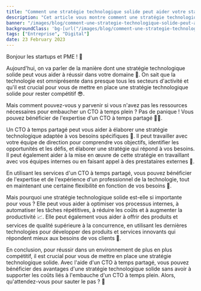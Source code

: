 ```yaml
---
title: "Comment une stratégie technologique solide peut aider votre startup ou PME à réussir 🚀"
description: "Cet article vous montre comment une stratégie technologique solide peut aider votre startup ou PME à réussir, et comment un CTO à temps partagé peut vous aider à la mettre en place."
banner: "/images/blog/comment-une-strategie-technologique-solide-peut-aider-votre-startup-ou-pme-a-reussir.webp"
backgroundClass: 'bg-[url("/images/blog/comment-une-strategie-technologique-solide-peut-aider-votre-startup-ou-pme-a-reussir.webp")]'
tags: ["Entreprise", "Digital"]
date: 23 February 2023
---
```


Bonjour les startups et PME ! 👋

Aujourd'hui, on va parler de la manière dont une stratégie technologique solide peut vous aider à réussir dans votre domaine 🚀. On sait que la technologie est omniprésente dans presque tous les secteurs d'activité et qu'il est crucial pour vous de mettre en place une stratégie technologique solide pour rester compétitif 😎.

Mais comment pouvez-vous y parvenir si vous n'avez pas les ressources nécessaires pour embaucher un CTO à temps plein ? Pas de panique ! Vous pouvez bénéficier de l'expertise d'un CTO à temps partagé 👨‍💻.

Un CTO à temps partagé peut vous aider à élaborer une stratégie technologique adaptée à vos besoins spécifiques 🤝. Il peut travailler avec votre équipe de direction pour comprendre vos objectifs, identifier les opportunités et les défis, et élaborer une stratégie qui répond à vos besoins. Il peut également aider à la mise en œuvre de cette stratégie en travaillant avec vos équipes internes ou en faisant appel à des prestataires externes 💪.

En utilisant les services d'un CTO à temps partagé, vous pouvez bénéficier de l'expertise et de l'expérience d'un professionnel de la technologie, tout en maintenant une certaine flexibilité en fonction de vos besoins 🤩.

Mais pourquoi une stratégie technologique solide est-elle si importante pour vous ? Elle peut vous aider à optimiser vos processus internes, à automatiser les tâches répétitives, à réduire les coûts et à augmenter la productivité 📈. Elle peut également vous aider à offrir des produits et services de qualité supérieure à la concurrence, en utilisant les dernières technologies pour développer des produits et services innovants qui répondent mieux aux besoins de vos clients 🤑.

En conclusion, pour réussir dans un environnement de plus en plus compétitif, il est crucial pour vous de mettre en place une stratégie technologique solide. Avec l'aide d'un CTO à temps partagé, vous pouvez bénéficier des avantages d'une stratégie technologique solide sans avoir à supporter les coûts liés à l'embauche d'un CTO à temps plein. Alors, qu'attendez-vous pour sauter le pas ? 💪